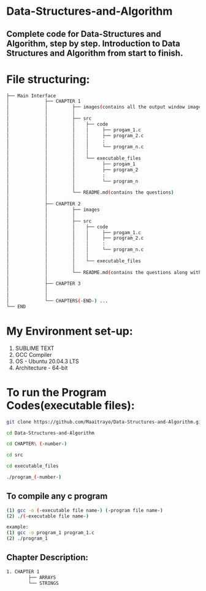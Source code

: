 # Data-Structures-and-Algorithm
## Complete code for Data-Structures and Algorithm, step by step. Introduction to Data Structures and Algorithm from start to finish.

# File structuring:
```bash
├── Main Interface
│             ├── CHAPTER 1
│             │         ├── images(contains all the output window images for better visualization)
│             │         │
│             │         ├── src
│             │         │    ├── code
│             │         │    │     ├── progam_1.c
│             │         │    │     ├── program_2.c
│             │         │    │     :
│             │         │    │     └── program_n.c
│             │         │    │
│             │         │    └── executable_files
│             │         │          ├── progam_1
│             │         │          ├── program_2
│             │         │          :
│             │         │          └── program_n
│             │         │
│             │         └── README.md(contains the questions)
│             │
│             ├── CHAPTER 2
│             │         ├── images
│             │         │
│             │         ├── src
│             │         │    ├── code
│             │         │    │     ├── progam_1.c
│             │         │    │     ├── program_2.c
│             │         │    │     :
│             │         │    │     └── program_n.c
│             │         │    │
│             │         │    └── executable_files       
│             │         │
│             │         └── README.md(contains the questions along with images showing the final outout)
│             │
│             ├── CHAPTER 3
│             │
│             │
│             └── CHAPTERS(-END-) ...    
└── END
```
# My Environment set-up:
1. SUBLIME TEXT
2. GCC Compiler
3. OS - Ubuntu 20.04.3 LTS
4. Architecture - 64-bit

# To run the Program Codes(executable files):
```bash
git clone https://github.com/Maaitrayo/Data-Structures-and-Algorithm.git
```
```bash
cd Data-Structures-and-Algorithm 
```
```bash
cd CHAPTER\ (-number-)
```
```bash
cd src
```
```bash
cd executable_files
```
```bash
./program_(-number-)
```

## To compile any c program
```bash
(1) gcc -o (-executable file name-) (-program file name-)
(2) ./(-executable file name-)

example:
(1) gcc -o program_1 program_1.c
(2) ./program_1
```
## Chapter Description:
```bash
1. CHAPTER 1
        ├── ARRAYS
        └── STRINGS 
```
